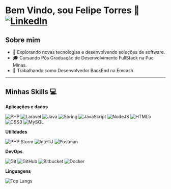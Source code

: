 # Bem Vindo, sou Felipe Torres 👋 [![LinkedIn](https://img.shields.io/badge/LinkedIn-0077B5?style=for-the-badge&logo=linkedin&logoColor=white)](https://www.linkedin.com/in/felipe-torres-b6b54b207/)

## Sobre mim

- 🤔 Explorando novas tecnologias e desenvolvendo soluções de software.
- 🎓 Cursando Pôs Graduação de Desenvolvimento FullStack na Puc Minas.
- 💼 Trabalhando como Desenvolvedor BackEnd na Emcash.

---

## Minhas Skills 💻

**Aplicações e dados**

![PHP](https://img.shields.io/badge/PHP-777BB4?style=for-the-badge&logo=php&logoColor=007396)
![Laravel](https://img.shields.io/badge/laravel-%23FF2D20.svg?style=for-the-badge&logo=laravel&logoColor=007396)
![Java](https://img.shields.io/badge/java-%23ED8B00.svg?style=for-the-badge&logo=openjdk&logoColor=007396)
![Spring](https://img.shields.io/badge/spring-%236DB33F.svg?style=for-the-badge&logo=spring&logoColor=007396)
![JavaScript](https://img.shields.io/badge/JavaScript-F7DF1E?style=for-the-badge&logo=javascript&logoColor=007396)
![NodeJS](https://img.shields.io/badge/node.js-6DA55F?style=for-the-badge&logo=node.js&logoColor=007396)
![HTML5](https://img.shields.io/badge/HTML5-E34F26?style=for-the-badge&logo=html5&logoColor=007396)
![CSS3](https://img.shields.io/badge/CSS3-1572B6?style=for-the-badge&logo=css3&logoColor=007396)
![MySQL](https://img.shields.io/badge/MySQL-00000F?style=for-the-badge&logo=mysql&logoColor=007396)

**Utilidades**

![PHP Storm](https://img.shields.io/badge/-PHPStorm-333333?style=flat&logo=phpstorm)
![IntelliJ](https://img.shields.io/badge/-IntelliJ-333333?style=flat&logo=intellij)
![Postman](https://img.shields.io/badge/-Postman-333333?style=flat&logo=postman)

**DevOps**

![Git](https://img.shields.io/badge/-Git-333333?style=flat&logo=git)
![GitHub](https://img.shields.io/badge/-GitHub-333333?style=flat&logo=github)
![Bitbucket](https://img.shields.io/badge/-Bitbucket-333333?style=flat&logo=bitbucket)
![Docker](https://img.shields.io/badge/-Docker-333333?style=flat&logo=docker)

**Linguagens**

![Top Langs](https://github-readme-stats.vercel.app/api/top-langs/?username=FelipTorres&layout=pie&theme=dark&show_icons=true)
